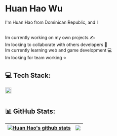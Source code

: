 # Huan Hao Wu
I'm Huan Hao from Dominican Republic, and I 

<br>Im currently working on my own projects ✍️<br>Im looking to collaborate with others developers 🤝<br>Im currently learning web and game development 💻<br>Im looking for team working ⭐



## 💻 Tech Stack:
<img align="left" height="20" alt="javascript" src="https://cdn.jsdelivr.net/gh/devicons/devicon/icons/javascript/javascript-plain.svg">
<br>
<br>

## 📊 GitHub Stats:
| <a href="https://github.com/huanhaowu"><img align="center" src="https://github-readme-streak-stats.herokuapp.com/?user=huanhaowu&theme=react&hide_border=false" alt="Huan Hao's github stats" /></a> | <a href="https://github.com/huanhaowu"><img align="center" src="https://github-readme-stats.vercel.app/api/top-langs/?username=huanhaowu&theme=react&hide_border=false&include_all_commits=false&count_private=false&layout=compact" /></a> |
| ------------- | ------------- |

<!-- 
![](https://github-readme-stats.vercel.app/api?username=huanhaowu&theme=dark&hide_border=true&include_all_commits=false&count_private=false)<br/>
![](https://github-readme-streak-stats.herokuapp.com/?user=huanhaowu&theme=dark&hide_border=true)<br/>
![](https://github-readme-stats.vercel.app/api/top-langs/?username=huanhaowu&theme=dark&hide_border=true&include_all_commits=false&count_private=false&layout=compact)

![C#](https://img.shields.io/badge/c%23-%23239120.svg?style=for-the-badge&logo=c-sharp&logoColor=white) ![C++](https://img.shields.io/badge/c++-%2300599C.svg?style=for-the-badge&logo=c%2B%2B&logoColor=white) ![CSS3](https://img.shields.io/badge/css3-%231572B6.svg?style=for-the-badge&logo=css3&logoColor=white) ![HTML5](https://img.shields.io/badge/html5-%23E34F26.svg?style=for-the-badge&logo=html5&logoColor=white) ![JavaScript](https://img.shields.io/badge/javascript-%23323330.svg?style=for-the-badge&logo=javascript&logoColor=%23F7DF1E) ![Python](https://img.shields.io/badge/python-3670A0?style=for-the-badge&logo=python&logoColor=ffdd54) ![.Net](https://img.shields.io/badge/.NET-5C2D91?style=for-the-badge&logo=.net&logoColor=white) ![UNITY](https://img.shields.io/badge/Unity-%2320232a.svg?style=for-the-badge&logo=unity&logoColor=white) ![MySQL](https://img.shields.io/badge/mysql-%2300f.svg?style=for-the-badge&logo=mysql&logoColor=white) 	![Figma](https://img.shields.io/badge/figma-%23F24E1E.svg?style=for-the-badge&logo=figma&logoColor=white) ![Dribbble](https://img.shields.io/badge/Dribbble-EA4C89?style=for-the-badge&logo=dribbble&logoColor=white)
-->

<!-- Proudly created with GPRM ( https://gprm.itsvg.in ) -->
